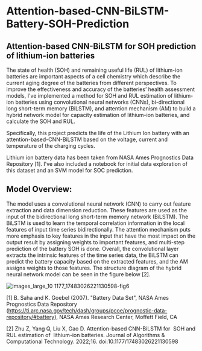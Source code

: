 # Attention-based-CNN-BiLSTM-Battery-SOH-Prediction

## Attention-based CNN-BiLSTM for SOH prediction of lithium-ion batteries

The state of health (SOH) and remaining useful life (RUL) of lithium-ion batteries are important aspects of a cell chemistry which describe the current aging degree of the batteries from different perspectives. To improve the effectiveness and accuracy of the batteries’ health assessment models, I've implemented a method for SOH and RUL estimation of lithium-ion batteries using convolutional neural networks (CNNs), bi-directional long short-term memory (BiLSTM), and attention mechanism (AM) to build a hybrid network model for capacity estimation of lithium-ion batteries, and calculate the SOH and RUL. 

Specifically, this project predicts the life of the Lithium Ion battery with an attention-based-CNN-BiLSTM based on the voltage, current and temperature of the charging cycles. 

Lithium ion battery data has been taken from NASA Ames Prognostics Data Repository [1]. I've also included a notebook for initial data exploration of this dataset and an SVM model for SOC prediction. 

## Model Overview:

The model uses a convolutional neural network (CNN) to carry out feature extraction and data dimension reduction. These features are used as the input of the bidirectional long short-term memory network (BiLSTM). The BiLSTM is used to learn the temporal correlation information in the local features of input time series bidirectionally. The attention mechanism puts more emphasis to key features in the input that have the most impact on the output result by assigning weights to important features, and multi-step prediction of the battery SOH is done. Overall, the convolutional layer extracts the intrinsic features of the time series data, the BiLSTM can predict the battery capacity based on the extracted features, and the AM assigns weights to those features. The structure diagram of the hybrid neural network model can be seen in the figure below [2].

![images_large_10 1177_17483026221130598-fig6](https://github.com/alishbaimran/Attention-based-CNN-BiLSTM-Battery-SOH-Prediction/assets/44557946/27c6170e-6723-40fa-8551-27f878d784e9)


[1] B. Saha and K. Goebel (2007). "Battery Data Set", NASA Ames Prognostics Data Repository (https://ti.arc.nasa.gov/tech/dash/groups/pcoe/prognostic-data-repository/#battery), NASA Ames Research Center, Moffett Field, CA

[2] Zhu Z, Yang Q, Liu X, Gao D. Attention-based CNN-BiLSTM for  SOH and RUL estimation of  lithium-ion batteries. Journal of Algorithms & Computational Technology. 2022;16. doi:10.1177/17483026221130598

